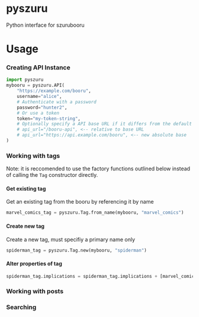 # pyszuru
Python interface for szurubooru

# Usage

### Creating API Instance
```python
import pyszuru
mybooru = pyszuru.API(
    "https://example.com/booru",
    username="alice",
    # Authenticate with a password
    password="hunter2",
    # Or use a token
    token="my-token-string",
    # Optionally specify a API base URL if it differs from the default configuration
    # api_url="/booru-api", <-- relative to base URL
    # api_url="https://api.example.com/booru", <-- new absolute base
)
```

### Working with tags
Note: it is reccomended to use the factory functions outlined below instead of calling the `Tag`
constructor directly.

#### Get existing tag
Get an existing tag from the booru by referencing it by name
```python
marvel_comics_tag = pyszuru.Tag.from_name(mybooru, "marvel_comics")
```

#### Create new tag
Create a new tag, must specifiy a primary name only
```python
spiderman_tag = pyszuru.Tag.new(mybooru, "spiderman")
```

#### Alter properties of tag
```python
spiderman_tag.implications = spiderman_tag.implications + [marvel_comics_tag]
```

### Working with posts

### Searching
